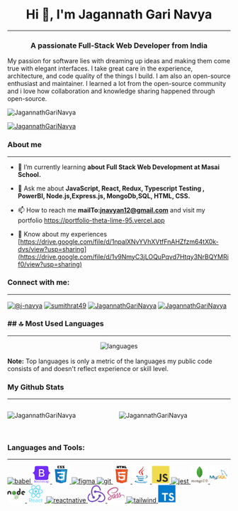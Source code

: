 <h1 align="center">Hi 👋, I'm Jagannath Gari Navya</h1>
<hr/>
<h3 align="center">A passionate Full-Stack Web Developer from India</h3>

 <p>
      My passion for software lies with dreaming up ideas and making them come
      true with elegant interfaces. I take great care in the experience,
      architecture, and code quality of the things I build. I am also an
      open-source enthusiast and maintainer. I learned a lot from the
      open-source community and i love how collaboration and knowledge sharing
      happened through open-source.
    </p>

<p align="left"> <img src="https://komarev.com/ghpvc/?username=JagannathGariNavya&label=Profile%20views&color=0e75b6&style=flat" alt="JagannathGariNavya" /> </p>

<p align="left"> <a href="https://github.com/ryo-ma/github-profile-trophy"><img src="https://github-profile-trophy.vercel.app/?username=JagannathGariNavya" alt="JagannathGariNavya" /></a> </p>
<h3>About me</h3>
    <hr />

- 🌱 I’m currently learning **about Full Stack Web Development at Masai School.**

- 💬 Ask me about **JavaScript, React, Redux, Typescript Testing , PowerBI, Node.js,Express.js, MongoDb,SQL, HTML, CSS.**

- 📫 How to reach me **mailTo:jnavyan12@gmail.com**  and visit my portfolio https://portfolio-theta-lime-95.vercel.app

- 📄 Know about my experiences [https://drive.google.com/file/d/1npalXNvYVhXVtfFnAHZfzm64tX0k-dvs/view?usp=sharing](https://drive.google.com/file/d/1v9NmyC3jLOQuPqvd7Htqy3NrBQYMRif0/view?usp=sharing)

<h3 align="left">Connect with me:</h3>
<hr/>
<p align="left">
<a href="https://codepen.io/J-Navya" target="blank"><img align="center" src="https://raw.githubusercontent.com/rahuldkjain/github-profile-readme-generator/master/src/images/icons/Social/codepen.svg" alt="@j-navya" height="30" width="40" /></a>
<a href="https://www.linkedin.com/in/j-navya/" target="blank"><img align="center" src="https://raw.githubusercontent.com/rahuldkjain/github-profile-readme-generator/master/src/images/icons/Social/linked-in-alt.svg" alt="sumithrat49" height="30" width="40" /></a>
<a href="" target="blank"><img align="center" src="https://raw.githubusercontent.com/rahuldkjain/github-profile-readme-generator/master/src/images/icons/Social/hackerrank.svg" alt="JagannathGariNavya" height="30" width="40" /></a>
<a href="https://leetcode.com/u/jnavyan12/" target="blank"><img align="center" src="https://raw.githubusercontent.com/rahuldkjain/github-profile-readme-generator/master/src/images/icons/Social/leet-code.svg" alt="JagannathGariNavya" height="30" width="40" /></a>
</p>
 <h3>## 🔝 Most Used Languages</h3>
<hr/>
    <div align="center">
      <img
        alt="languages"
        src="https://github-readme-stats.vercel.app/api/top-langs/?username=JagannathGariNavya&layout=compact&hide_border=true&theme=tokyonight"
      />
    </div>
    <br/>
    <b>Note:</b> Top languages is only a metric of the languages my public code
    consists of and doesn't reflect experience or skill level.

<h3>My Github Stats</h3>
<hr/>
<div style="display: flex;">
    <div style="flex: 1;">
        <p>&nbsp;<img align="left" src="https://github-readme-stats.vercel.app/api?username=JagannathGariNavya&show_icons=true&locale=en" alt="JagannathGariNavya" /></p>
    </div>
    <div style="flex: 1;">
        <p><img style="margin-top: -40px;" src="https://github-readme-streak-stats.herokuapp.com/?user=JagannathGariNavya" alt="JagannathGariNavya" /></p>
    </div>
</div>

<br/>
<h3 align="left">Languages and Tools:</h3>
<hr/>
<p align="left"> <a href="https://babeljs.io/" target="_blank" rel="noreferrer"> <img src="https://www.vectorlogo.zone/logos/babeljs/babeljs-icon.svg" alt="babel" width="40" height="40"/> </a> <a href="https://getbootstrap.com" target="_blank" rel="noreferrer"> <img src="https://raw.githubusercontent.com/devicons/devicon/master/icons/bootstrap/bootstrap-plain-wordmark.svg" alt="bootstrap" width="40" height="40"/> </a> <a href="https://www.w3schools.com/css/" target="_blank" rel="noreferrer"> <img src="https://raw.githubusercontent.com/devicons/devicon/master/icons/css3/css3-original-wordmark.svg" alt="css3" width="40" height="40"/> </a> <a href="https://www.figma.com/" target="_blank" rel="noreferrer"> <img src="https://www.vectorlogo.zone/logos/figma/figma-icon.svg" alt="figma" width="40" height="40"/> </a> <a href="https://git-scm.com/" target="_blank" rel="noreferrer"> <img src="https://www.vectorlogo.zone/logos/git-scm/git-scm-icon.svg" alt="git" width="40" height="40"/> </a> <a href="https://www.w3.org/html/" target="_blank" rel="noreferrer"> <img src="https://raw.githubusercontent.com/devicons/devicon/master/icons/html5/html5-original-wordmark.svg" alt="html5" width="40" height="40"/> </a> <a href="https://www.java.com" target="_blank" rel="noreferrer"> <img src="https://raw.githubusercontent.com/devicons/devicon/master/icons/java/java-original.svg" alt="java" width="40" height="40"/> </a> <a href="https://developer.mozilla.org/en-US/docs/Web/JavaScript" target="_blank" rel="noreferrer"> <img src="https://raw.githubusercontent.com/devicons/devicon/master/icons/javascript/javascript-original.svg" alt="javascript" width="40" height="40"/> </a> <a href="https://jestjs.io" target="_blank" rel="noreferrer"> <img src="https://www.vectorlogo.zone/logos/jestjsio/jestjsio-icon.svg" alt="jest" width="40" height="40"/> </a> <a href="https://www.mongodb.com/" target="_blank" rel="noreferrer"> <img src="https://raw.githubusercontent.com/devicons/devicon/master/icons/mongodb/mongodb-original-wordmark.svg" alt="mongodb" width="40" height="40"/> </a> <a href="https://www.mysql.com/" target="_blank" rel="noreferrer"> <img src="https://raw.githubusercontent.com/devicons/devicon/master/icons/mysql/mysql-original-wordmark.svg" alt="mysql" width="40" height="40"/> </a> <a href="https://nodejs.org" target="_blank" rel="noreferrer"> <img src="https://raw.githubusercontent.com/devicons/devicon/master/icons/nodejs/nodejs-original-wordmark.svg" alt="nodejs" width="40" height="40"/> </a> <a href="https://reactjs.org/" target="_blank" rel="noreferrer"> <img src="https://raw.githubusercontent.com/devicons/devicon/master/icons/react/react-original-wordmark.svg" alt="react" width="40" height="40"/> </a> <a href="https://reactnative.dev/" target="_blank" rel="noreferrer"> <img src="https://reactnative.dev/img/header_logo.svg" alt="reactnative" width="40" height="40"/> </a> <a href="https://redux.js.org" target="_blank" rel="noreferrer"> <img src="https://raw.githubusercontent.com/devicons/devicon/master/icons/redux/redux-original.svg" alt="redux" width="40" height="40"/> </a> <a href="https://sass-lang.com" target="_blank" rel="noreferrer"> <img src="https://raw.githubusercontent.com/devicons/devicon/master/icons/sass/sass-original.svg" alt="sass" width="40" height="40"/> </a> <a href="https://tailwindcss.com/" target="_blank" rel="noreferrer"> <img src="https://www.vectorlogo.zone/logos/tailwindcss/tailwindcss-icon.svg" alt="tailwind" width="40" height="40"/> </a> <a href="https://www.typescriptlang.org/" target="_blank" rel="noreferrer"> <img src="https://raw.githubusercontent.com/devicons/devicon/master/icons/typescript/typescript-original.svg" alt="typescript" width="40" height="40"/> </a> </p>

